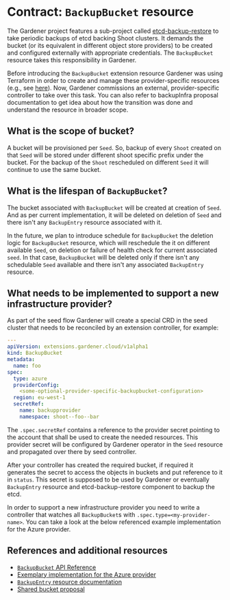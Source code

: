 # Contract: `BackupBucket` resource

The Gardener project features a sub-project called [etcd-backup-restore](https://github.com/gardener/etcd-backup-restore) to take periodic backups of etcd backing Shoot clusters. It demands the bucket (or its equivalent in different object store providers) to be created and configured externally with appropriate credentials. The `BackupBucket` resource takes this responsibility in Gardener.

Before introducing the `BackupBucket` extension resource Gardener was using Terraform in order to create and manage these provider-specific resources (e.g., see [here](https://github.com/gardener/gardener/tree/0.27.0/charts/seed-terraformer/charts/aws-backup)).
Now, Gardener commissions an external, provider-specific controller to take over this task. You can also refer to backupInfra proposal documentation to get idea about how the transition was done and understand the resource in broader scope.

## What is the scope of bucket?

A bucket will be provisioned per `Seed`. So, backup of every `Shoot` created on that `Seed` will be stored under different shoot specific prefix under the bucket.
For the backup of the `Shoot` rescheduled on different `Seed` it will continue to use the same bucket.

## What is the lifespan of `BackupBucket`?

The bucket associated with `BackupBucket` will be created at creation of `Seed`. And as per current implementation, it will be deleted on deletion of `Seed` and there isn't any `BackupEntry` resource associated with it.

In the future, we plan to introduce schedule for `BackupBucket` the deletion logic for `BackupBucket` resource, which will reschedule the it on different available `Seed`, on deletion or failure of health check for current associated `seed`. In that case, `BackupBucket` will be deleted only if there isn't any schedulable `Seed` available and there isn't any associated `BackupEntry` resource.

## What needs to be implemented to support a new infrastructure provider?

As part of the seed flow Gardener will create a special CRD in the seed cluster that needs to be reconciled by an extension controller, for example:

```yaml
---
apiVersion: extensions.gardener.cloud/v1alpha1
kind: BackupBucket
metadata:
  name: foo
spec:
  type: azure
  providerConfig:
    <some-optional-provider-specific-backupbucket-configuration>
  region: eu-west-1
  secretRef:
    name: backupprovider
    namespace: shoot--foo--bar
```

The `.spec.secretRef` contains a reference to the provider secret pointing to the account that shall be used to create the needed resources. This provider secret will be configured
by Gardener operator in the `Seed` resource and propagated over there by seed controller.

After your controller has created the required bucket, if required it generates the secret to access the objects in buckets and put reference to it in `status`. This secret is
supposed to be used by Gardener or eventually `BackupEntry` resource and etcd-backup-restore component to backup the etcd.

In order to support a new infrastructure provider you need to write a controller that watches all `BackupBucket`s with `.spec.type=<my-provider-name>`. You can take a look at the below referenced example implementation for the Azure provider.

## References and additional resources

* [`BackupBucket` API Reference](../api-reference/extensions.md#backupbucket)
* [Exemplary implementation for the Azure provider](https://github.com/gardener/gardener-extension-provider-azure/tree/master/pkg/controller/backupbucket)
* [`BackupEntry` resource documentation](./backupentry.md)
* [Shared bucket proposal](../proposals/02-backupinfra.md)
